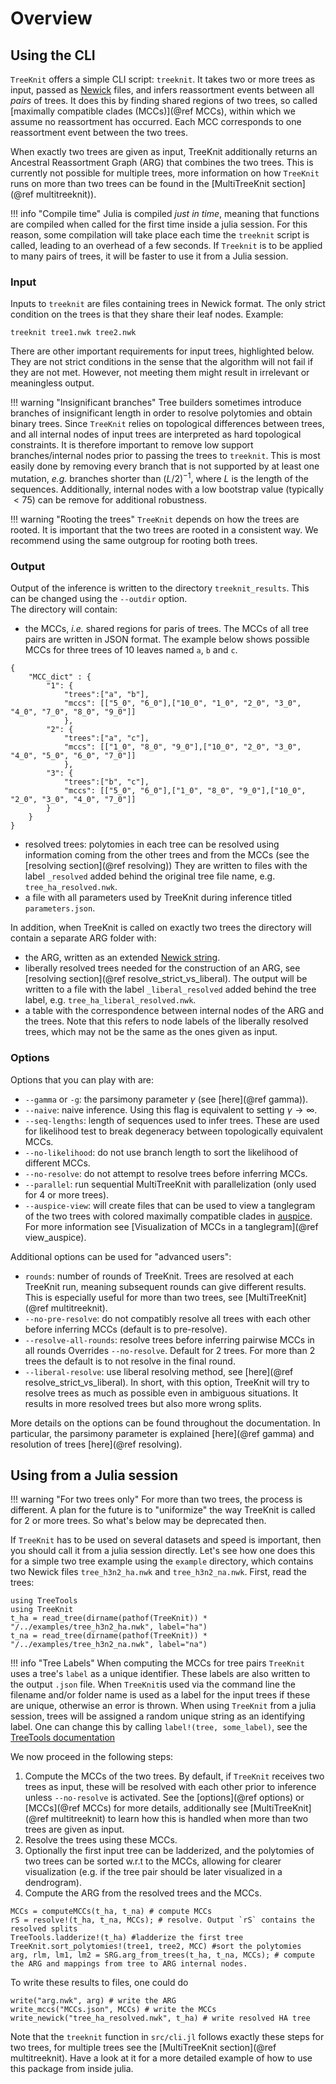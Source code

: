 # Overview

## Using the CLI

`TreeKnit` offers a simple CLI script: `treeknit`. 
It takes two or more trees as input, passed as [Newick](https://en.wikipedia.org/wiki/Newick_format) files, and infers reassortment events between all *pairs* of trees. 
It does this by finding shared regions of two trees, so called [maximally compatible clades (MCCs)](@ref MCCs), within which we assume no reassortment has occurred. 
Each MCC corresponds to one reassortment event between the two trees. 

When exactly two trees are given as input, TreeKnit additionally returns an Ancestral Reassortment Graph (ARG) that combines the two trees. 
This is currently not possible for multiple trees, more information on how `TreeKnit` runs on more than two trees can be found in the [MultiTreeKnit section](@ref multitreeknit)).

!!! info "Compile time" 
    Julia is compiled *just in time*, meaning that functions are compiled when called for the first time inside a julia session. For this reason, some compilation will take place each time the  `treeknit` script is called, leading to an overhead of a few seconds. If `Treeknit` is to be applied to many pairs of trees, it will be faster to use it from a Julia session. 

### Input

Inputs to `treeknit` are files containing trees in Newick format. 
The only strict condition on the trees is that they share their leaf nodes. 
Example: 
```
treeknit tree1.nwk tree2.nwk
```

There are other important requirements for input trees, highlighted below. 
They are not strict conditions in the sense that the algorithm will not fail if they are not met. 
However, not meeting them might result in irrelevant or meaningless output. 

!!! warning "Insignificant branches"
    Tree builders sometimes introduce branches of insignificant length in order to resolve polytomies and obtain binary trees. Since `TreeKnit` relies on topological differences between trees, and all internal nodes of input trees are interpreted as hard topological constraints. It is therefore important to remove low support branches/internal nodes prior to passing the trees to `treeknit`. This is most easily done by removing every branch that is not supported by at least one mutation, *e.g.* branches shorter than $(L/2)^{-1}$, where $L$ is the length of the sequences. Additionally, internal nodes with a low bootstrap value (typically $<75$) can be remove for additional robustness. 

!!! warning "Rooting the trees"
    `TreeKnit` depends on how the trees are rooted. It is important that the two trees are rooted in a consistent way. We recommend using the same outgroup for rooting both trees.

### Output

Output of the inference is written to the directory `treeknit_results`. This can be changed using the `--outdir` option.   
The directory will contain:    
- the MCCs, *i.e.* shared regions for paris of trees. The MCCs of all tree pairs are written in JSON format. 
  The example below shows possible MCCs for three trees of 10 leaves named `a`, `b` and `c`. 
```
{ 
    "MCC_dict" : {
        "1": { 
            "trees":["a", "b"],
            "mccs": [["5_0", "6_0"],["10_0", "1_0", "2_0", "3_0", "4_0", "7_0", "8_0", "9_0"]]
            },
        "2": { 
            "trees":["a", "c"],
            "mccs": [["1_0", "8_0", "9_0"],["10_0", "2_0", "3_0", "4_0", "5_0", "6_0", "7_0"]]
            },
        "3": { 
            "trees":["b", "c"],
            "mccs": [["5_0", "6_0"],["1_0", "8_0", "9_0"],["10_0", "2_0", "3_0", "4_0", "7_0"]]
        }
    }
}
```
- resolved trees: polytomies in each tree can be resolved using information coming from the other trees and from the MCCs (see the [resolving section](@ref resolving))
  They are written to files with the label `_resolved` added behind the original tree file name, e.g. `tree_ha_resolved.nwk`. 
- a file with all parameters used by TreeKnit during inference titled `parameters.json`.

In addition, when TreeKnit is called on exactly two trees the directory will contain a separate ARG folder with:
- the ARG, written as an extended [Newick string](https://doi.org/10.1186/1471-2105-9-532).    
- liberally resolved trees needed for the construction of an ARG, see [resolving section](@ref resolve_strict_vs_liberal). The output will be written to a file with the label `_liberal_resolved` added behind the tree label, e.g. `tree_ha_liberal_resolved.nwk`. 
- a table with the correspondence between internal nodes of the ARG and the trees. Note that this refers to node labels of the liberally resolved trees, which may not be the same as the ones given as input.   

### Options

Options that you can play with are:  
- `--gamma` or `-g`: the parsimony parameter $\gamma$ (see [here](@ref gamma)).
- `--naive`: naive inference. Using this flag is equivalent to setting $\gamma \rightarrow \infty$.  
- `--seq-lengths`: length of sequences used to infer trees. These are used for likelihood test to break degeneracy between topologically equivalent MCCs.  
- `--no-likelihood`: do not use branch length to sort the likelihood of different MCCs.
- `--no-resolve`: do not attempt to resolve trees before inferring MCCs.
- `--parallel`: run sequential MultiTreeKnit with parallelization (only used for 4 or more trees).
- `--auspice-view`: will create files that can be used to view a tanglegram of the two trees with colored maximally compatible clades in [auspice](https://docs.nextstrain.org/projects/auspice/en/stable/advanced-functionality/second-trees.html). For more information see [Visualization of MCCs in a tanglegram](@ref view_auspice).


Additional options can be used for "advanced users":
- `rounds`: number of rounds of TreeKnit. Trees are resolved at each TreeKnit run, meaning subsequent rounds can give different results. This is especially useful for more than two trees, see [MultiTreeKnit](@ref multitreeknit).
- `--no-pre-resolve`: do not compatibly resolve all trees with each other before inferring MCCs (default is to pre-resolve).
- `--resolve-all-rounds`: resolve trees before inferring pairwise MCCs in all rounds Overrides `--no-resolve`. Default for 2 trees. For more than 2 trees the default is to not resolve in the final round.
- `--liberal-resolve`: use liberal resolving method, see [here](@ref resolve_strict_vs_liberal). In short, with this option, TreeKnit will try to resolve trees as much as possible even in ambiguous situations. It results in more resolved trees but also more wrong splits. 

More details on the options can be found throughout the documentation. 
In particular, the parsimony parameter is explained [here](@ref gamma) and resolution of trees [here](@ref resolving).

## Using from a Julia session

!!! warning "For two trees only"
    For more than two trees, the process is different. A plan for the future is to "uniformize" the way TreeKnit is called for 2 or more trees. So what's below may be deprecated then. 

If `TreeKnit` has to be used on several datasets and speed is important, then you should call it from a julia session directly. 
Let's see how one does this for a simple two tree example using the `example` directory, which contains two Newick files `tree_h3n2_ha.nwk` and `tree_h3n2_na.nwk`. 
First, read the trees: 
```@example usage_from_julia
using TreeTools
using TreeKnit
t_ha = read_tree(dirname(pathof(TreeKnit)) * "/../examples/tree_h3n2_ha.nwk", label="ha")
t_na = read_tree(dirname(pathof(TreeKnit)) * "/../examples/tree_h3n2_na.nwk", label="na")
```
!!! info "Tree Labels" 
    When computing the MCCs for tree pairs `TreeKnit` uses a tree's `label` as a unique identifier. These labels are also written to the output `.json` file. When `TreeKnit`is used via the command line the filename and/or folder name is used as a label for the input trees if these are unique, otherwise an error is thrown. When using `TreeKnit` from a julia session, trees will be assigned a random unique string as an identifying label. One can change this by calling `label!(tree, some_label)`, see the [TreeTools documentation](https://pierrebarrat.github.io/TreeTools.jl/dev/) 

We now proceed in the following steps:
1. Compute the MCCs of the two trees. By default, if `TreeKnit` receives two trees as input, these will be resolved with each other prior to inference unless `--no-resolve` is activated. See the [options](@ref options) or [MCCs](@ref MCCs) for more details, additionally see [MultiTreeKnit](@ref multitreeknit) to learn how this is handled when more than two trees are given as input.
2. Resolve the trees using these MCCs. 
3. Optionally the first input tree can be ladderized, and the polytomies of two trees can be sorted w.r.t to the MCCs, allowing for clearer visualization (e.g. if the tree pair should be later visualized in a dendrogram).
4. Compute the ARG from the resolved trees and the MCCs. 

```@repl usage_from_julia
MCCs = computeMCCs(t_ha, t_na) # compute MCCs
rS = resolve!(t_ha, t_na, MCCs); # resolve. Output `rS` contains the resolved splits
TreeTools.ladderize!(t_ha) #ladderize the first tree
TreeKnit.sort_polytomies!(tree1, tree2, MCC) #sort the polytomies 
arg, rlm, lm1, lm2 = SRG.arg_from_trees(t_ha, t_na, MCCs); # compute the ARG and mappings from tree to ARG internal nodes. 
```

To write these results to files, one could do 
```
write("arg.nwk", arg) # write the ARG
write_mccs("MCCs.json", MCCs) # write the MCCs
write_newick("tree_ha_resolved.nwk", t_ha) # write resolved HA tree
```

Note that the `treeknit` function in `src/cli.jl` follows exactly these steps for two trees, for multiple trees see the [MultiTreeKnit section](@ref multitreeknit). Have a look at it for a more detailed example of how to use this package from inside julia. 
